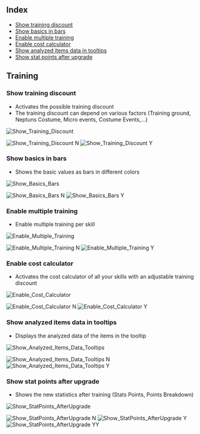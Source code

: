 ## Index
- [Show training discount](Documentation%20Training.md#show-training-discount)
- [Show basics in bars](Documentation%20Training.md#show-basics-in-bars)
- [Enable multiple training](Documentation%20Training.md#enable-multiple-training)
- [Enable cost calculator](Documentation%20Training.md#enable-cost-calculator)
- [Show analyzed items data in tooltips](Documentation%20Training.md#show-analyzed-items-data-in-tooltips)
- [Show stat points after upgrade](Documentation%20Training.md#show-stat-points-after-upgrade)

## Training
### Show training discount
- Activates the possible training discount
- The training discount can depend on various factors (Training ground, Neptuns Costume, Micro events, Costume Events,...)

![Show_Training_Discount](Pictures/Training/Show_Training_Discount.png)

![Show_Training_Discount N](Pictures/Training/Show_Training_Discount_N.png)
![Show_Training_Discount Y](Pictures/Training/Show_Training_Discount_Y.png)

### Show basics in bars
- Shows the basic values as bars in different colors

![Show_Basics_Bars](Pictures/Training/Show_Basics_Bars.png)

![Show_Basics_Bars N](Pictures/Training/Show_Basics_Bars_N.png)
![Show_Basics_Bars Y](Pictures/Training/Show_Basics_Bars_Y.png)

### Enable multiple training
- Enable multiple training per skill

![Enable_Multiple_Training](Pictures/Training/Enable_Multiple_Training.png)

![Enable_Multiple_Training N](Pictures/Training/Enable_Multiple_Training_N.png)
![Enable_Multiple_Training Y](Pictures/Training/Enable_Multiple_Training_Y.png)

### Enable cost calculator
- Activates the cost calculator of all your skills with an adjustable training discount

![Enable_Cost_Calculator](Pictures/Training/Enable_Cost_Calculator.png)

![Enable_Cost_Calculator N](Pictures/Training/Enable_Cost_Calculator_N.png)
![Enable_Cost_Calculator Y](Pictures/Training/Enable_Cost_Calculator_Y.png)

### Show analyzed items data in tooltips
- Displays the analyzed data of the items in the tooltip

![Show_Analyzed_Items_Data_Tooltips](Pictures/Training/Show_Analyzed_Items_Data_Tooltips.png)

![Show_Analyzed_Items_Data_Tooltips N](Pictures/Training/Show_Analyzed_Items_Data_Tooltips_N.png)
![Show_Analyzed_Items_Data_Tooltips Y](Pictures/Training/Show_Analyzed_Items_Data_Tooltips_Y.png)

### Show stat points after upgrade
- Shows the new statistics after training (Stats Points, Points Breakdown)

![Show_StatPoints_AfterUpgrade](Pictures/Training/Show_StatPoints_AfterUpgrade.png)

![Show_StatPoints_AfterUpgrade N](Pictures/Training/Show_StatPoints_AfterUpgrade_N.png)
![Show_StatPoints_AfterUpgrade Y](Pictures/Training/Show_StatPoints_AfterUpgrade_Y.png)
![Show_StatPoints_AfterUpgrade YY](Pictures/Training/Show_StatPoints_AfterUpgrade_YY.png)

